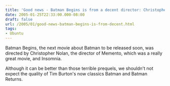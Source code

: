 ```yaml
---
title: 'Good news - Batman Begins is from a decent director: Christopher Nolan'
date: 2005-01-25T22:33:00.000-08:00
draft: false
url: /2005/01/good-news-batman-begins-is-from-decent.html
tags: 
- Ubuntu
---
```


Batman Begins, the next movie about Batman to be released soon, was directed by Christopher Nolan, the director of Memento, which was a really great movie, and Insomnia.  
  
Although it can be better than those terrible prequels, we shouldn't not expect the quality of Tim Burton's now classics Batman and Batman Returns.
